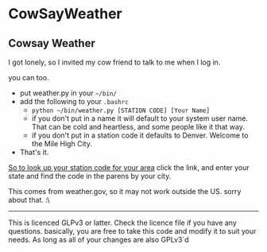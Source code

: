 CowSayWeather
=============

Cowsay Weather
--------------

I got lonely, so I invited my cow friend to talk to me when I log in.

you can too.

+ put weather.py in your `~/bin/`
+ add the following to your `.bashrc`
    - `python ~/bin/weather.py [STATION CODE] [Your Name]`
    - if you don't put in a name it will default to your system user name. That can be cold and heartless, 
      and some people like it that way.
    - if you don't put in a station code it defaults to Denver.  Welcome to the Mile High City.
+ That's it.


[So to look up your station code for your area](http://w1.weather.gov/xml/current_obs/)
click the link, and enter your state and find the code in the parens by your city.

This comes from weather.gov, so it may not work outside the US.  sorry about that. :\

---
This is licenced GLPv3 or latter.  Check the licence file if you have any questions.
basically, you are free to take this code and modify it to suit your needs. As long 
as all of your changes are also GPLv3`d

